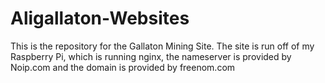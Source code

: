 # Aligallaton-Websites
This is the repository for the Gallaton Mining Site.
The site is run off of my Raspberry Pi, which is running nginx, the nameserver is provided by Noip.com and the domain is provided by freenom.com
